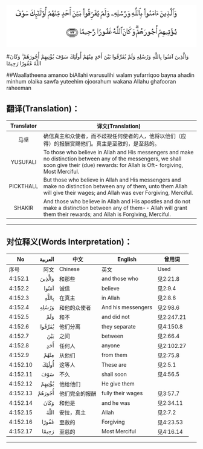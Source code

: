 ![004:152](images/004_152.gif)

#وَالَّذِينَ آمَنُوا بِاللَّهِ وَرُسُلِهِ وَلَمْ يُفَرِّقُوا بَيْنَ أَحَدٍ مِنْهُمْ أُولَٰئِكَ سَوْفَ يُؤْتِيهِمْ أُجُورَهُمْ ۗ وَكَانَ اللَّهُ غَفُورًا رَحِيمًا 

##Waallatheena amanoo biAllahi warusulihi walam yufarriqoo bayna ahadin minhum olaika sawfa yuteehim ojoorahum wakana Allahu ghafooran raheeman 

## 翻译(Translation)：

| Translator | 译文(Translation)                                            |
| :--------: | ------------------------------------------------------------ |
|    马坚    | 确信真主和众使者，而不歧视任何使者的人，他将以他们（应得）的报酬赏赐他们。真主是至赦的，是至慈的。 |
|  YUSUFALI  | To those who believe in Allah and His messengers and make no distinction between any of the messengers, we shall soon give their (due) rewards: for Allah is Oft- forgiving, Most Merciful. |
| PICKTHALL  | But those who believe in Allah and His messengers and make no distinction between any of them, unto them Allah will give their wages; and Allah was ever Forgiving, Merciful. |
|   SHAKIR   | And those who believe in Allah and His apostles and do not make a distinction between any of them-- Allah will grant them their rewards; and Allah is Forgiving, Merciful. |

---

## 对位释义(Words Interpretation)：

| No   | العربية | 中文    | English | 曾用词 |
| ---- | ------: | ------- | ------- | ------ |
| 序号 |    阿文 | Chinese | 英文    | Used   |
| 4:152.1  | وَالَّذِينَ | 和那些       | and those who      | 见2:21.8   |
| 4:152.2  | آمَنُوا  | 诚信         | believe            | 见2:9.4    |
| 4:152.3  | بِاللَّهِ  | 在真主       | in Allah           | 见2:8.6    |
| 4:152.4  | وَرُسُلِهِ  | 和他的众使者 | And his messengers | 见2:98.6   |
| 4:152.5  | وَلَمْ    | 和不         | and did not        | 见2:247.21 |
| 4:152.6  | يُفَرِّقُوا | 他们分离     | they separate      | 见4:150.8  |
| 4:152.7  | بَيْنَ    | 之间         | between            | 见2:66.4   |
| 4:152.8  | أَحَدٍ    | 任何人       | anyone             | 见2:102.27 |
| 4:152.9  | مِنْهُمْ   | 从他们       | from them          | 见2:75.8   |
| 4:152.10 | أُولَٰئِكَ  | 这等人       | These are          | 见2:5.1    |
| 4:152.11 | سَوْفَ    | 不久         | shall soon         | 见4:56.5   |
| 4:152.12 | يُؤْتِيهِمْ | 他给他们     | He give them       |            |
| 4:152.13 | أُجُورَهُمْ | 他们完全的报酬 | fully their wages  | 见3:57.7   |
| 4:152.14 | وَكَانَ   | 和他是       | and he was         | 见2:34.11  |
| 4:152.15 | اللَّهُ   | 安拉，真主   | Allah              | 见2:7.2 |
| 4:152.16 | غَفُورًا  | 至赦的       | Forgiving          | 见4:23.53  |
| 4:152.17 | رَحِيمًا  | 至慈的       | Most Merciful      | 见4:16.14  |

---

